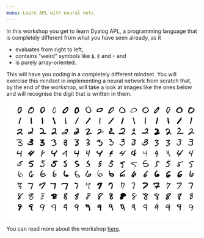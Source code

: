 ```yaml
---
menu: Learn APL with neural nets
---
```


In this workshop you get to learn Dyalog APL, a programming language that is completely different from what you have seen already, as it

 - evaluates from right to left,
 - contains "weird" symbols like `⍋`, `⌽` and `⍣` and
 - is purely array-oriented.

This will have you coding in a completely different mindset. You will exercise this mindset in implementing a neural network from scratch that, by the end of the workshop, will take a look at images like the ones below and will recognise the digit that is written in them.

![MNIST image examples](MnistExamples.png "Image by Josef Steppan, CC BY-SA 4.0 license")

You can read more about the workshop [here](./learn-apl-with-neural-nets).
